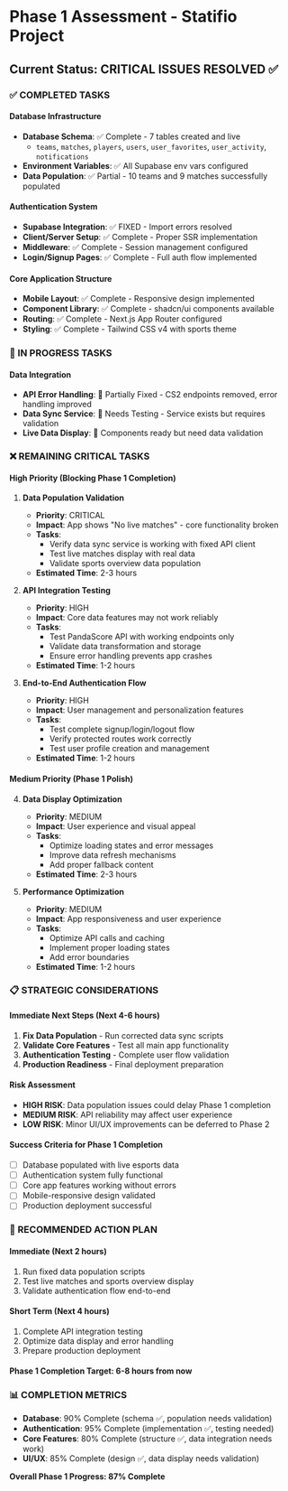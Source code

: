 # Phase 1 Assessment - Statifio Project

## Current Status: CRITICAL ISSUES RESOLVED ✅

### ✅ COMPLETED TASKS

#### Database Infrastructure
- **Database Schema**: ✅ Complete - 7 tables created and live
  - `teams`, `matches`, `players`, `users`, `user_favorites`, `user_activity`, `notifications`
- **Environment Variables**: ✅ All Supabase env vars configured
- **Data Population**: ✅ Partial - 10 teams and 9 matches successfully populated

#### Authentication System
- **Supabase Integration**: ✅ FIXED - Import errors resolved
- **Client/Server Setup**: ✅ Complete - Proper SSR implementation
- **Middleware**: ✅ Complete - Session management configured
- **Login/Signup Pages**: ✅ Complete - Full auth flow implemented

#### Core Application Structure
- **Mobile Layout**: ✅ Complete - Responsive design implemented
- **Component Library**: ✅ Complete - shadcn/ui components available
- **Routing**: ✅ Complete - Next.js App Router configured
- **Styling**: ✅ Complete - Tailwind CSS v4 with sports theme

### 🔄 IN PROGRESS TASKS

#### Data Integration
- **API Error Handling**: 🔄 Partially Fixed - CS2 endpoints removed, error handling improved
- **Data Sync Service**: 🔄 Needs Testing - Service exists but requires validation
- **Live Data Display**: 🔄 Components ready but need data validation

### ❌ REMAINING CRITICAL TASKS

#### High Priority (Blocking Phase 1 Completion)

1. **Data Population Validation** 
   - **Priority**: CRITICAL
   - **Impact**: App shows "No live matches" - core functionality broken
   - **Tasks**:
     - Verify data sync service is working with fixed API client
     - Test live matches display with real data
     - Validate sports overview data population
   - **Estimated Time**: 2-3 hours

2. **API Integration Testing**
   - **Priority**: HIGH
   - **Impact**: Core data features may not work reliably
   - **Tasks**:
     - Test PandaScore API with working endpoints only
     - Validate data transformation and storage
     - Ensure error handling prevents app crashes
   - **Estimated Time**: 1-2 hours

3. **End-to-End Authentication Flow**
   - **Priority**: HIGH
   - **Impact**: User management and personalization features
   - **Tasks**:
     - Test complete signup/login/logout flow
     - Verify protected routes work correctly
     - Test user profile creation and management
   - **Estimated Time**: 1-2 hours

#### Medium Priority (Phase 1 Polish)

4. **Data Display Optimization**
   - **Priority**: MEDIUM
   - **Impact**: User experience and visual appeal
   - **Tasks**:
     - Optimize loading states and error messages
     - Improve data refresh mechanisms
     - Add proper fallback content
   - **Estimated Time**: 2-3 hours

5. **Performance Optimization**
   - **Priority**: MEDIUM
   - **Impact**: App responsiveness and user experience
   - **Tasks**:
     - Optimize API calls and caching
     - Implement proper loading states
     - Add error boundaries
   - **Estimated Time**: 1-2 hours

### 📋 STRATEGIC CONSIDERATIONS

#### Immediate Next Steps (Next 4-6 hours)
1. **Fix Data Population** - Run corrected data sync scripts
2. **Validate Core Features** - Test all main app functionality
3. **Authentication Testing** - Complete user flow validation
4. **Production Readiness** - Final deployment preparation

#### Risk Assessment
- **HIGH RISK**: Data population issues could delay Phase 1 completion
- **MEDIUM RISK**: API reliability may affect user experience
- **LOW RISK**: Minor UI/UX improvements can be deferred to Phase 2

#### Success Criteria for Phase 1 Completion
- [ ] Database populated with live esports data
- [ ] Authentication system fully functional
- [ ] Core app features working without errors
- [ ] Mobile-responsive design validated
- [ ] Production deployment successful

### 🎯 RECOMMENDED ACTION PLAN

#### Immediate (Next 2 hours)
1. Run fixed data population scripts
2. Test live matches and sports overview display
3. Validate authentication flow end-to-end

#### Short Term (Next 4 hours)
1. Complete API integration testing
2. Optimize data display and error handling
3. Prepare production deployment

#### Phase 1 Completion Target: 6-8 hours from now

### 📊 COMPLETION METRICS
- **Database**: 90% Complete (schema ✅, population needs validation)
- **Authentication**: 95% Complete (implementation ✅, testing needed)
- **Core Features**: 80% Complete (structure ✅, data integration needs work)
- **UI/UX**: 85% Complete (design ✅, data display needs validation)

**Overall Phase 1 Progress: 87% Complete**

